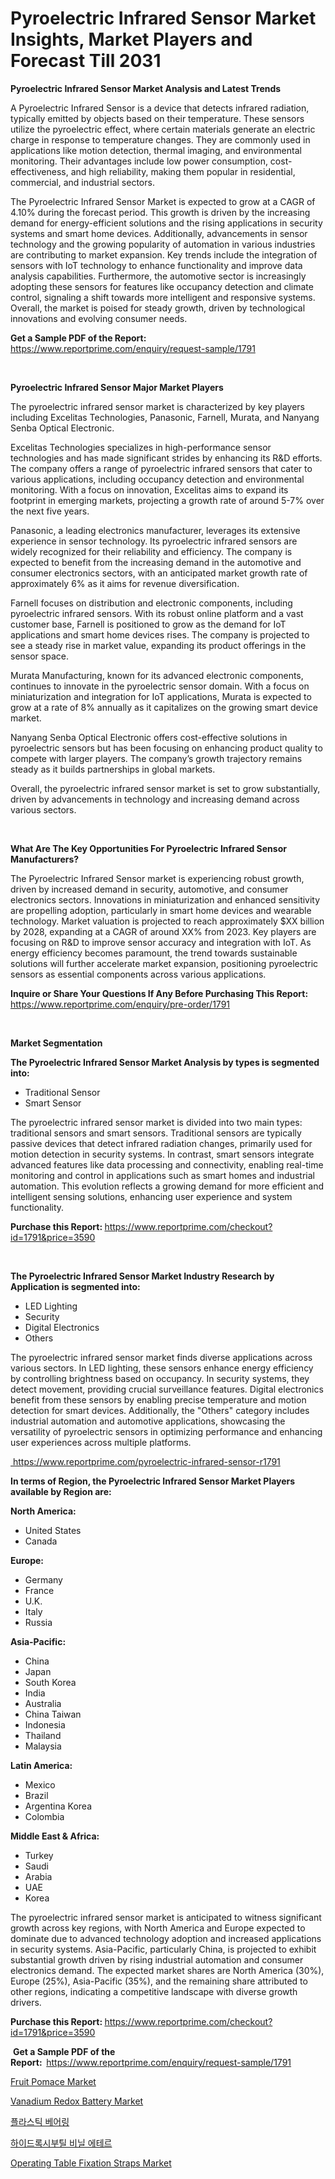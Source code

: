 <p><h1>Pyroelectric Infrared Sensor Market Insights, Market Players and Forecast Till 2031</h1></p><p><strong>Pyroelectric Infrared Sensor Market Analysis and Latest Trends</strong></p>
<p><p>A Pyroelectric Infrared Sensor is a device that detects infrared radiation, typically emitted by objects based on their temperature. These sensors utilize the pyroelectric effect, where certain materials generate an electric charge in response to temperature changes. They are commonly used in applications like motion detection, thermal imaging, and environmental monitoring. Their advantages include low power consumption, cost-effectiveness, and high reliability, making them popular in residential, commercial, and industrial sectors.</p><p>The Pyroelectric Infrared Sensor Market is expected to grow at a CAGR of 4.10% during the forecast period. This growth is driven by the increasing demand for energy-efficient solutions and the rising applications in security systems and smart home devices. Additionally, advancements in sensor technology and the growing popularity of automation in various industries are contributing to market expansion. Key trends include the integration of sensors with IoT technology to enhance functionality and improve data analysis capabilities. Furthermore, the automotive sector is increasingly adopting these sensors for features like occupancy detection and climate control, signaling a shift towards more intelligent and responsive systems. Overall, the market is poised for steady growth, driven by technological innovations and evolving consumer needs.</p></p>
<p><strong>Get a Sample PDF of the Report:&nbsp;</strong> <a href="https://www.reportprime.com/enquiry/request-sample/1791">https://www.reportprime.com/enquiry/request-sample/1791</a></p>
<p>&nbsp;</p>
<p><strong>Pyroelectric Infrared Sensor Major Market Players</strong></p>
<p><p>The pyroelectric infrared sensor market is characterized by key players including Excelitas Technologies, Panasonic, Farnell, Murata, and Nanyang Senba Optical Electronic. </p><p>Excelitas Technologies specializes in high-performance sensor technologies and has made significant strides by enhancing its R&D efforts. The company offers a range of pyroelectric infrared sensors that cater to various applications, including occupancy detection and environmental monitoring. With a focus on innovation, Excelitas aims to expand its footprint in emerging markets, projecting a growth rate of around 5-7% over the next five years.</p><p>Panasonic, a leading electronics manufacturer, leverages its extensive experience in sensor technology. Its pyroelectric infrared sensors are widely recognized for their reliability and efficiency. The company is expected to benefit from the increasing demand in the automotive and consumer electronics sectors, with an anticipated market growth rate of approximately 6% as it aims for revenue diversification.</p><p>Farnell focuses on distribution and electronic components, including pyroelectric infrared sensors. With its robust online platform and a vast customer base, Farnell is positioned to grow as the demand for IoT applications and smart home devices rises. The company is projected to see a steady rise in market value, expanding its product offerings in the sensor space.</p><p>Murata Manufacturing, known for its advanced electronic components, continues to innovate in the pyroelectric sensor domain. With a focus on miniaturization and integration for IoT applications, Murata is expected to grow at a rate of 8% annually as it capitalizes on the growing smart device market.</p><p>Nanyang Senba Optical Electronic offers cost-effective solutions in pyroelectric sensors but has been focusing on enhancing product quality to compete with larger players. The company’s growth trajectory remains steady as it builds partnerships in global markets.</p><p>Overall, the pyroelectric infrared sensor market is set to grow substantially, driven by advancements in technology and increasing demand across various sectors.</p></p>
<p>&nbsp;</p>
<p><strong>What Are The Key Opportunities For Pyroelectric Infrared Sensor Manufacturers?</strong></p>
<p><p>The Pyroelectric Infrared Sensor market is experiencing robust growth, driven by increased demand in security, automotive, and consumer electronics sectors. Innovations in miniaturization and enhanced sensitivity are propelling adoption, particularly in smart home devices and wearable technology. Market valuation is projected to reach approximately $XX billion by 2028, expanding at a CAGR of around XX% from 2023. Key players are focusing on R&D to improve sensor accuracy and integration with IoT. As energy efficiency becomes paramount, the trend towards sustainable solutions will further accelerate market expansion, positioning pyroelectric sensors as essential components across various applications.</p></p>
<p><strong>Inquire or Share Your Questions If Any Before Purchasing This Report:</strong> <a href="https://www.reportprime.com/enquiry/pre-order/1791">https://www.reportprime.com/enquiry/pre-order/1791</a></p>
<p>&nbsp;</p>
<p><strong>Market Segmentation</strong></p>
<p><strong>The Pyroelectric Infrared Sensor Market Analysis by types is segmented into:</strong></p>
<p><ul><li>Traditional Sensor</li><li>Smart Sensor</li></ul></p>
<p><p>The pyroelectric infrared sensor market is divided into two main types: traditional sensors and smart sensors. Traditional sensors are typically passive devices that detect infrared radiation changes, primarily used for motion detection in security systems. In contrast, smart sensors integrate advanced features like data processing and connectivity, enabling real-time monitoring and control in applications such as smart homes and industrial automation. This evolution reflects a growing demand for more efficient and intelligent sensing solutions, enhancing user experience and system functionality.</p></p>
<p><strong>Purchase this Report:&nbsp;</strong><a href="https://www.reportprime.com/checkout?id=1791&price=3590">https://www.reportprime.com/checkout?id=1791&price=3590</a></p>
<p>&nbsp;</p>
<p><strong>The Pyroelectric Infrared Sensor Market Industry Research by Application is segmented into:</strong></p>
<p><ul><li>LED Lighting</li><li>Security</li><li>Digital Electronics</li><li>Others</li></ul></p>
<p><p>The pyroelectric infrared sensor market finds diverse applications across various sectors. In LED lighting, these sensors enhance energy efficiency by controlling brightness based on occupancy. In security systems, they detect movement, providing crucial surveillance features. Digital electronics benefit from these sensors by enabling precise temperature and motion detection for smart devices. Additionally, the "Others" category includes industrial automation and automotive applications, showcasing the versatility of pyroelectric sensors in optimizing performance and enhancing user experiences across multiple platforms.</p></p>
<p><a href="https://www.reportprime.com/pyroelectric-infrared-sensor-r1791">&nbsp;https://www.reportprime.com/pyroelectric-infrared-sensor-r1791</a></p>
<p><strong>In terms of Region, the Pyroelectric Infrared Sensor Market Players available by Region are:</strong></p>
<p>
    <p> <strong> North America: </strong>
        <ul>
            <li>United States</li>
            <li>Canada</li>
        </ul>
        </p> 
    <p> <strong> Europe: </strong>
        <ul>
            <li>Germany</li>
            <li>France</li>
            <li>U.K.</li>
            <li>Italy</li>
            <li>Russia</li>
        </ul>
        </p> 
    <p> <strong> Asia-Pacific: </strong>
        <ul>
            <li>China</li>
            <li>Japan</li>
            <li>South Korea</li>
            <li>India</li>
            <li>Australia</li>
            <li>China Taiwan</li>
            <li>Indonesia</li>
            <li>Thailand</li>
            <li>Malaysia</li>
        </ul>
        </p> 
    <p> <strong> Latin America: </strong>
        <ul>
            <li>Mexico</li>
            <li>Brazil</li>
            <li>Argentina Korea</li>
            <li>Colombia</li>
        </ul>
        </p> 
    <p> <strong> Middle East & Africa: </strong>
        <ul>
            <li>Turkey</li>
            <li>Saudi</li>
            <li>Arabia</li>
            <li>UAE</li>
            <li>Korea</li>
        </ul>
    </p>
    </p>
<p><p>The pyroelectric infrared sensor market is anticipated to witness significant growth across key regions, with North America and Europe expected to dominate due to advanced technology adoption and increased applications in security systems. Asia-Pacific, particularly China, is projected to exhibit substantial growth driven by rising industrial automation and consumer electronics demand. The expected market shares are North America (30%), Europe (25%), Asia-Pacific (35%), and the remaining share attributed to other regions, indicating a competitive landscape with diverse growth drivers.</p></p>
<p><strong>Purchase this Report: </strong><a href="https://www.reportprime.com/checkout?id=1791&price=3590">https://www.reportprime.com/checkout?id=1791&price=3590</a></p>
<p>&nbsp;<strong>Get a Sample PDF of the Report:&nbsp;&nbsp;</strong><a href="https://www.reportprime.com/enquiry/request-sample/1791">https://www.reportprime.com/enquiry/request-sample/1791</a></p>
<p><strong></strong></p>
<p><p><a href="https://www.linkedin.com/pulse/pioneering-growth-analyzing-global-fruit-pomace-market-dynamics-8rqle?trackingId=tMYTQP%2FgQviOA8NlC2znrA%3D%3D">Fruit Pomace Market</a></p><p><a href="https://www.linkedin.com/pulse/global-vanadium-redox-battery-market-trends-forecasts-strategic-hlu9e?trackingId=gzY%2Fbjf%2BReKxFh14YnA95A%3D%3D">Vanadium Redox Battery Market</a></p><p><a href="https://medium.com/@macking460/%EA%B8%80%EB%A1%9C%EB%B2%8C-%ED%94%8C%EB%9D%BC%EC%8A%A4%ED%8B%B1-%EB%B2%A0%EC%96%B4%E0%A4%BF%E0%A4%82%E0%A4%97-%EC%8B%9C%EC%9E%A5-%EA%B8%B0%ED%9A%8C%EC%99%80-%EC%8B%9C%EC%9E%A5-%EA%B3%BC%EC%A0%9C-2024-2031-5ab58b8decbc">플라스틱 베어링</a></p><p><a href="https://medium.com/@macking460/%EA%B8%80%EB%A1%9C%EB%B2%8C-%ED%95%98%EC%9D%B4%EB%93%9C%EB%A1%9D%EC%8B%9C%EB%B6%80%ED%8B%B8-%EB%B9%84%EB%8B%90-%EC%97%90%ED%84%B0-%EC%8B%9C%EC%9E%A5-%ED%8A%B8%EB%A0%8C%EB%93%9C-%EC%98%88%EC%B8%A1-%EB%B0%8F-%EC%8B%9C%EC%9E%A5-%EC%A0%84%EB%9E%B5-%EB%B6%84%EC%84%9D-2024-2031-336a0dec277d">하이드록시부틸 비닐 에테르</a></p><p><a href="https://issuu.com/reportprime-2/docs/operating-table-fixation-straps-mar_b21eac55592e19">Operating Table Fixation Straps Market</a></p></p>